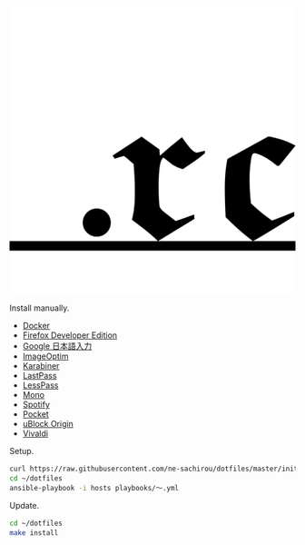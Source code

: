 ![dotfiles](dotfiles.png)

Install manually.

- [Docker](https://store.docker.com/search?type=edition&offering=community)
- [Firefox Developer Edition](https://www.mozilla.org/ja/firefox/developer/)
- [Google 日本語入力](https://www.google.co.jp/ime/)
- [ImageOptim](https://imageoptim.com/mac)
- [Karabiner](https://pqrs.org/osx/karabiner/)
- [LastPass](https://www.lastpass.com)
- [LessPass](https://lesspass.com/)
- [Mono](http://www.mono-project.com/)
- [Spotify](https://www.spotify.com/jp/)
- [Pocket](https://getpocket.com/)
- [uBlock Origin](https://github.com/gorhill/uBlock/)
- [Vivaldi](https://vivaldi.com/blog/)

Setup.

```sh
curl https://raw.githubusercontent.com/ne-sachirou/dotfiles/master/init.sh | bash
cd ~/dotfiles
ansible-playbook -i hosts playbooks/〜.yml
```

Update.

```sh
cd ~/dotfiles
make install
```
